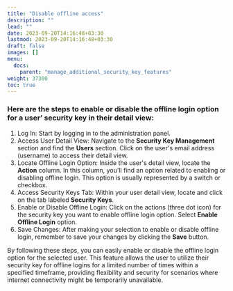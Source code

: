 ```yaml
---
title: "Disable offline access"
description: ""
lead: ""
date: 2023-09-20T14:16:48+03:30
lastmod: 2023-09-20T14:16:48+03:30
draft: false
images: []
menu:
  docs:
    parent: "manage_additional_security_key_features"
weight: 37300
toc: true
---
```


### Here are the steps to enable or disable the offline login option for a user’ security key in their detail view:

1. Log In: Start by logging in to the administration panel.
2. Access User Detail View: Navigate to the **Security Key Management** section and find the **Users** section. Click on the user's email address (username) to access their detail view.
3. Locate Offline Login Option: Inside the user's detail view, locate the **Action** column. In this column, you'll find an option related to enabling or disabling offline login. This option is usually represented by a switch or checkbox.
4. Access Security Keys Tab: Within your user detail view, locate and click on the tab labeled **Security Keys**.
5. Enable or Disable Offline Login: Click on the actions (three dot icon) for the security key you want to enable offline login option. Select **Enable Offline Login** option.
6. Save Changes: After making your selection to enable or disable offline login, remember to save your changes by clicking the **Save** button.

By following these steps, you can easily enable or disable the offline login option for the selected user. This feature allows the user to utilize their security key for offline logins for a limited number of times within a specified timeframe, providing flexibility and security for scenarios where internet connectivity might be temporarily unavailable.
